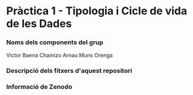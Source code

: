 # Pràctica 1 - Tipologia i Cicle de vida de les Dades

### Noms dels components del grup

Victor Baena Chamizo
Arnau Muns Orenga

### Descripció dels fitxers d'aquest repositori

### Informació de Zenodo
